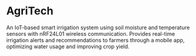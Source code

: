 # AgriTech
An IoT-based smart irrigation system using soil moisture and temperature sensors with nRF24L01 wireless communication. Provides real-time irrigation alerts and recommendations to farmers through a mobile app, optimizing water usage and improving crop yield.
